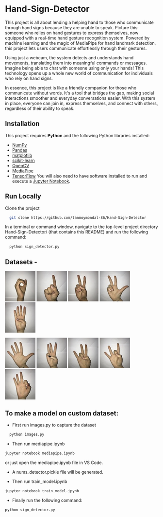 # Hand-Sign-Detector

This project is all about lending a helping hand to those who communicate through hand signs because they are unable to speak. Picture this: someone who relies on hand gestures to express themselves, now equipped with a real-time hand gesture recognition system. Powered by machine learning and the magic of MediaPipe for hand landmark detection, this project lets users communicate effortlessly through their gestures.

Using just a webcam, the system detects and understands hand movements, translating them into meaningful commands or messages. Imagine being able to chat with someone using only your hands! This technology opens up a whole new world of communication for individuals who rely on hand signs.

In essence, this project is like a friendly companion for those who communicate without words. It's a tool that bridges the gap, making social interactions smoother and everyday conversations easier. With this system in place, everyone can join in, express themselves, and connect with others, regardless of their ability to speak.

## Installation

This project requires **Python** and the following Python libraries installed:

- [NumPy](http://www.numpy.org/)
- [Pandas](http://pandas.pydata.org/)
- [matplotlib](http://matplotlib.org/)
- [scikit-learn](http://scikit-learn.org/stable/)
- [OpenCV](https://opencv.org/)
- [MediaPipe](https://ai.google.dev/edge/mediapipe/solutions/guide)
- [TensorFlow](https://www.tensorflow.org/)
You will also need to have software installed to run and execute a [Jupyter Notebook](http://jupyter.org/install.html).
    
## Run Locally

Clone the project

```bash
  git clone https://github.com/tanmoymondal-86/Hand-Sign-Detector
```

In a terminal or command window, navigate to the top-level project directory Hand-Sign-Detector/ (that contains this README) and run the following command:
```bash
  python sign_detector.py
```

## Datasets -

![0](./images/example_0.jpg?raw=true "0")
![1](./images/example_1.jpg?raw=true "1")
![2](./images/example_2.jpg?raw=true "2")
![3](./images/example_3.jpg?raw=true "3")
![4](./images/example_4.jpg?raw=true "4")
<br>

![5](./images/example_5.jpg?raw=true "5")
![6](./images/example_6.jpg?raw=true "6")
![7](./images/example_7.jpg?raw=true "7")
![8](./images/example_8.jpg?raw=true "8")
![9](./images/example_9.jpg?raw=true "9")



## To make a model on custom dataset:
- First run images.py to capture the dataset
```bash
  python images.py
```
- Then run mediapipe.ipynb
```bash
jupyter notebook mediapipe.ipynb
```
or just open the mediapipe.ipynb file in VS Code.

- A nums_detector.pickle file will be generated.

- Then run train_model.ipynb
```bash
jupyter notebook train_model.ipynb
```
- Finally run the following command:
```bash
python sign_detector.py
```
